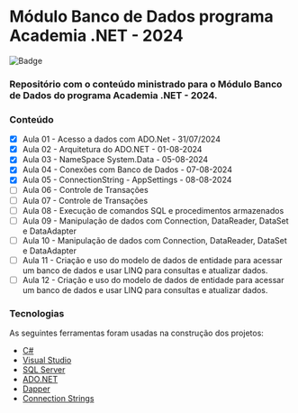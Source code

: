 # Módulo Banco de Dados programa Academia .NET - 2024

![Badge](https://img.shields.io/badge/Marcos%20Dias%20Vendramini-ASP.NET%20C%23-red)

### Repositório com o conteúdo ministrado para o Módulo Banco de Dados do programa Academia .NET - 2024.

### Conteúdo

- [x] Aula 01 - Acesso a dados com ADO.Net - 31/07/2024
- [x] Aula 02 - Arquitetura do ADO.NET - 01-08-2024
- [x] Aula 03 - NameSpace System.Data - 05-08-2024
- [x] Aula 04 - Conexões com Banco de Dados - 07-08-2024
- [x] Aula 05 - ConnectionString - AppSettings - 08-08-2024
- [ ] Aula 06 - Controle de Transações
- [ ] Aula 07 - Controle de Transações
- [ ] Aula 08 - Execução de comandos SQL e procedimentos armazenados
- [ ] Aula 09 - Manipulação de dados com Connection, DataReader, DataSet e DataAdapter
- [ ] Aula 10 - Manipulação de dados com Connection, DataReader, DataSet e DataAdapter
- [ ] Aula 11 - Criação e uso do modelo de dados de entidade para acessar um banco de dados e usar LINQ para consultas e atualizar dados.
- [ ] Aula 12 - Criação e uso do modelo de dados de entidade para acessar um banco de dados e usar LINQ para consultas e atualizar dados.

### Tecnologias

As seguintes ferramentas foram usadas na construção dos projetos:

- [C#](https://docs.microsoft.com/pt-br/dotnet/csharp/)
- [Visual Studio](https://visualstudio.microsoft.com/pt-br/)
- [SQL Server](https://www.microsoft.com/pt-br/sql-server/sql-server-downloads)
- [ADO.NET](https://docs.microsoft.com/pt-br/dotnet/framework/data/adonet/)
- [Dapper](https://github.com/DapperLib/Dapper)
- [Connection Strings](https://www.connectionstrings.com/)
